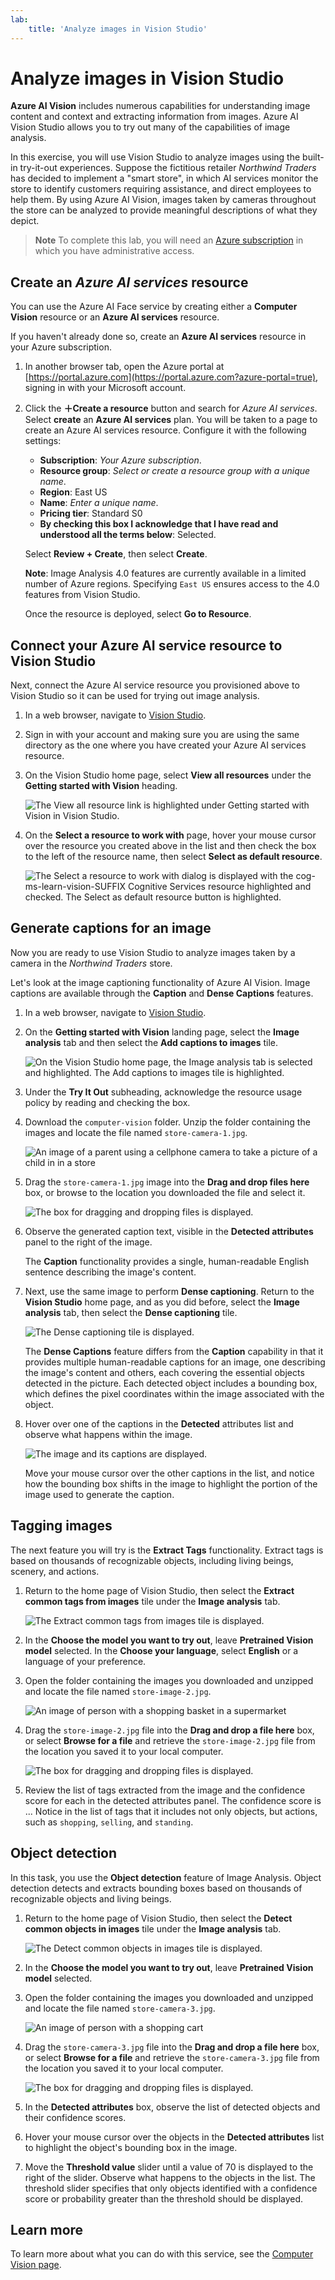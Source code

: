 ```yaml
---
lab:
    title: 'Analyze images in Vision Studio'
---
```


# Analyze images in Vision Studio

**Azure AI Vision** includes numerous capabilities for understanding image content and context and extracting information from images. Azure AI Vision Studio allows you to try out many of the capabilities of image analysis. 

In this exercise, you will use Vision Studio to analyze images using the built-in try-it-out experiences. Suppose the fictitious retailer *Northwind Traders* has decided to implement a "smart store", in which AI services monitor the store to identify customers requiring assistance, and direct employees to help them. By using Azure AI Vision, images taken by cameras throughout the store can be analyzed to provide meaningful descriptions of what they depict. 

> **Note**
> To complete this lab, you will need an [Azure subscription](https://azure.microsoft.com/free?azure-portal=true) in which you have administrative access.

## Create an *Azure AI services* resource

You can use the Azure AI Face service by creating either a **Computer Vision** resource or an **Azure AI services** resource.

If you haven't already done so, create an **Azure AI services** resource in your Azure subscription.

1. In another browser tab, open the Azure portal at [https://portal.azure.com](https://portal.azure.com?azure-portal=true), signing in with your Microsoft account.

1. Click the **&#65291;Create a resource** button and search for *Azure AI services*. Select **create** an **Azure AI services** plan. You will be taken to a page to create an Azure AI services resource. Configure it with the following settings:
    - **Subscription**: *Your Azure subscription*.
    - **Resource group**: *Select or create a resource group with a unique name*.
    - **Region**: East US
    - **Name**: *Enter a unique name*.
    - **Pricing tier**: Standard S0
    - **By checking this box I acknowledge that I have read and understood all the terms below**: Selected.

    Select **Review + Create**, then select **Create**. 

    **Note**: Image Analysis 4.0 features are currently available in a limited number of Azure regions. Specifying `East US` ensures access to the 4.0 features from Vision Studio.

    Once the resource is deployed, select **Go to Resource**.

## Connect your Azure AI service resource to Vision Studio

Next, connect the Azure AI service resource you provisioned above to Vision Studio so it can be used for trying out image analysis.

1. In a web browser, navigate to [Vision Studio](https://portal.vision.cognitive.azure.com?azure-portal=true).

2. Sign in with your account and making sure you are using the same directory as the one where you have created your Azure AI services resource.

3. On the Vision Studio home page, select **View all resources** under the **Getting started with Vision** heading.

    ![The View all resource link is highlighted under Getting started with Vision in Vision Studio.](./media/analyze-images-vision/05-vision-studio-view-all-resources.png)

4. On the **Select a resource to work with** page, hover your mouse cursor over the resource you created above in the list and then check the box to the left of the resource name, then select **Select as default resource**.

    ![The Select a resource to work with dialog is displayed with the cog-ms-learn-vision-SUFFIX Cognitive Services resource highlighted and checked. The Select as default resource button is highlighted.](./media/analyze-images-vision/05-vision-studio-select-default-resource.png)

## Generate captions for an image

Now you are ready to use Vision Studio to analyze images taken by a camera in the *Northwind Traders* store.

Let's look at the image captioning functionality of Azure AI Vision. Image captions are available through the **Caption** and **Dense Captions** features.

1. In a web browser, navigate to [Vision Studio](https://portal.vision.cognitive.azure.com?azure-portal=true).

1. On the **Getting started with Vision** landing page, select the **Image analysis** tab and then select the **Add captions to images** tile.

    ![On the Vision Studio home page, the Image analysis tab is selected and highlighted. The Add captions to images tile is highlighted.](./media/analyze-images-vision/05-vision-studio-image-analysis-add-captions-to-images.png)

1. Under the **Try It Out** subheading, acknowledge the resource usage policy by reading and checking the box.  

1. Download the `computer-vision` folder. Unzip the folder containing the images and locate the file named `store-camera-1.jpg`.

    ![An image of a parent using a cellphone camera to take a picture of a child in in a store](./media/analyze-images-vision/store-camera-1.jpg)

1. Drag the `store-camera-1.jpg` image into the **Drag and drop files here** box, or browse to the location you downloaded the file and select it.

    ![The box for dragging and dropping files is displayed.](./media/analyze-images-vision/05-vision-studio-try-it-out-drag-and-drop-file.png)

1. Observe the generated caption text, visible in the **Detected attributes** panel to the right of the image.

    The **Caption** functionality provides a single, human-readable English sentence describing the image's content.

1. Next, use the same image to perform **Dense captioning**. Return to the **Vision Studio** home page, and as you did before, select the **Image analysis** tab, then select the **Dense captioning** tile.

    ![The Dense captioning tile is displayed.](./media/analyze-images-vision/05-vision-studio-image-analysis-dense-captioning.png)

    The **Dense Captions** feature differs from the **Caption** capability in that it provides multiple human-readable captions for an image, one describing the image's content and others, each covering the essential objects detected in the picture. Each detected object includes a bounding box, which defines the pixel coordinates within the image associated with the object.

1. Hover over one of the captions in the **Detected** attributes list and observe what happens within the image.

    ![The image and its captions are displayed.](./media/analyze-images-vision/)

    Move your mouse cursor over the other captions in the list, and notice how the bounding box shifts in the image to highlight the portion of the image used to generate the caption.

## Tagging images

The next feature you will try is the **Extract Tags** functionality. Extract tags is based on thousands of recognizable objects, including living beings, scenery, and actions.

1. Return to the home page of Vision Studio, then select the **Extract common tags from images** tile under the **Image analysis** tab.

    ![The Extract common tags from images tile is displayed.](./media/analyze-images-vision/05-vision-studio-image-analysis-extract-common-tags.png)

2. In the **Choose the model you want to try out**, leave **Pretrained Vision model** selected. In the **Choose your language**, select **English** or a language of your preference.

3. Open the folder containing the images you downloaded and unzipped and locate the file named `store-image-2.jpg`.

    ![An image of person with a shopping basket in a supermarket](./media/analyze-images-vision/store-camera-2.jpg)

4. Drag the `store-image-2.jpg` file into the **Drag and drop a file here** box, or select **Browse for a file** and retrieve the `store-image-2.jpg` file from the location you saved it to your local computer.

    ![The box for dragging and dropping files is displayed.](./media/analyze-images-vision/05-vision-studio-try-it-out-drag-and-drop-file.png)

5. Review the list of tags extracted from the image and the confidence score for each in the detected attributes panel. The confidence score is ... Notice in the list of tags that it includes not only objects, but actions, such as `shopping`, `selling`, and `standing`.

## Object detection

In this task, you use the **Object detection** feature of Image Analysis. Object detection detects and extracts bounding boxes based on thousands of recognizable objects and living beings.

1. Return to the home page of Vision Studio, then select the **Detect common objects in images** tile under the **Image analysis** tab.

    ![The Detect common objects in images tile is displayed.](./media/analyze-images-vision/05-vision-studio-image-analysis-detect-common-objects.png)

1. In the **Choose the model you want to try out**, leave **Pretrained Vision model** selected.

1. Open the folder containing the images you downloaded and unzipped and locate the file named `store-camera-3.jpg`.

    ![An image of person with a shopping cart](./media/analyze-images-vision/store-camera-3.jpg)

1. Drag the `store-camera-3.jpg` file into the **Drag and drop a file here** box, or select **Browse for a file** and retrieve the `store-camera-3.jpg` file from the location you saved it to your local computer.

    ![The box for dragging and dropping files is displayed.](./media/analyze-images-vision/05-vision-studio-try-it-out-drag-and-drop-file.png)

1. In the **Detected attributes** box, observe the list of detected objects and their confidence scores.

1. Hover your mouse cursor over the objects in the **Detected attributes** list to highlight the object's bounding box in the image.

1. Move the **Threshold value** slider until a value of 70 is displayed to the right of the slider. Observe what happens to the objects in the list. The threshold slider specifies that only objects identified with a confidence score or probability greater than the threshold should be displayed.

## Learn more

To learn more about what you can do with this service, see the [Computer Vision page](https://azure.microsoft.com/products/ai-services?activetab=pivot:visiontab).